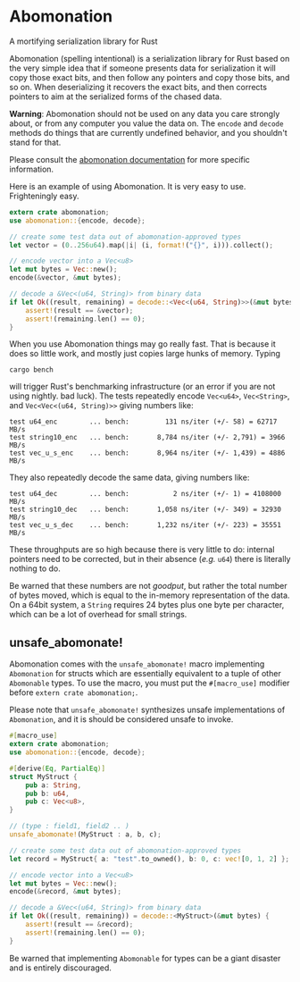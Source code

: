 # Abomonation
A mortifying serialization library for Rust

Abomonation (spelling intentional) is a serialization library for Rust based on the very simple idea that if someone presents data for serialization it will copy those exact bits, and then follow any pointers and copy those bits, and so on. When deserializing it recovers the exact bits, and then corrects pointers to aim at the serialized forms of the chased data.

**Warning**: Abomonation should not be used on any data you care strongly about, or from any computer you value the data on. The `encode` and `decode` methods do things that are currently undefined behavior, and you shouldn't stand for that.

Please consult the [abomonation documentation]("https://frankmcsherry.github.com/abomonation") for more specific information.

Here is an example of using Abomonation. It is very easy to use. Frighteningly easy.

```rust
extern crate abomonation;
use abomonation::{encode, decode};

// create some test data out of abomonation-approved types
let vector = (0..256u64).map(|i| (i, format!("{}", i))).collect();

// encode vector into a Vec<u8>
let mut bytes = Vec::new();
encode(&vector, &mut bytes);

// decode a &Vec<(u64, String)> from binary data
if let Ok((result, remaining) = decode::<Vec<(u64, String)>>(&mut bytes) {
    assert!(result == &vector);
    assert!(remaining.len() == 0);
}
```

When you use Abomonation things may go really fast. That is because it does so little work, and mostly just copies large hunks of memory. Typing

    cargo bench

will trigger Rust's benchmarking infrastructure (or an error if you are not using nightly. bad luck). The tests repeatedly encode `Vec<u64>`, `Vec<String>`, and `Vec<Vec<(u64, String)>>` giving numbers like:

    test u64_enc        ... bench:         131 ns/iter (+/- 58) = 62717 MB/s
    test string10_enc   ... bench:       8,784 ns/iter (+/- 2,791) = 3966 MB/s
    test vec_u_s_enc    ... bench:       8,964 ns/iter (+/- 1,439) = 4886 MB/s

They also repeatedly decode the same data, giving numbers like:

    test u64_dec        ... bench:           2 ns/iter (+/- 1) = 4108000 MB/s
    test string10_dec   ... bench:       1,058 ns/iter (+/- 349) = 32930 MB/s
    test vec_u_s_dec    ... bench:       1,232 ns/iter (+/- 223) = 35551 MB/s

These throughputs are so high because there is very little to do: internal pointers need to be corrected, but in their absence (*e.g.* `u64`) there is literally nothing to do.

Be warned that these numbers are not *goodput*, but rather the total number of bytes moved, which is equal to the in-memory representation of the data. On a 64bit system, a `String` requires 24 bytes plus one byte per character, which can be a lot of overhead for small strings.

## unsafe_abomonate!

Abomonation comes with the `unsafe_abomonate!` macro implementing `Abomonation` for structs which are essentially equivalent to a tuple of other `Abomonable` types. To use the macro, you must put the `#[macro_use]` modifier before `extern crate abomonation;`.

Please note that `unsafe_abomonate!` synthesizes unsafe implementations of `Abomonation`, and it is should be considered unsafe to invoke.

```rust
#[macro_use]
extern crate abomonation;
use abomonation::{encode, decode};

#[derive(Eq, PartialEq)]
struct MyStruct {
    pub a: String,
    pub b: u64,
    pub c: Vec<u8>,
}

// (type : field1, field2 .. )
unsafe_abomonate!(MyStruct : a, b, c);

// create some test data out of abomonation-approved types
let record = MyStruct{ a: "test".to_owned(), b: 0, c: vec![0, 1, 2] };

// encode vector into a Vec<u8>
let mut bytes = Vec::new();
encode(&record, &mut bytes);

// decode a &Vec<(u64, String)> from binary data
if let Ok((result, remaining)) = decode::<MyStruct>(&mut bytes) {
    assert!(result == &record);
    assert!(remaining.len() == 0);
}
```

Be warned that implementing `Abomonable` for types can be a giant disaster and is entirely discouraged.
